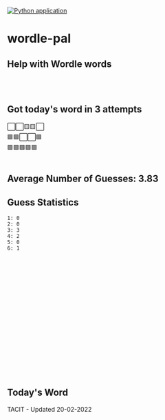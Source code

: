 [![Python application](https://github.com/schleising/wordle-pal/actions/workflows/python-app.yml/badge.svg)](https://github.com/schleising/wordle-pal/actions/workflows/python-app.yml)
# wordle-pal
## Help with Wordle words
</br>
</br>

## Got today's word in 3 attempts</br>
⬜⬜🟨🟨⬜\
🟩🟩⬜⬜🟩\
🟩🟩🟩🟩🟩\
</br>
## Average Number of Guesses: 3.83</br>
## Guess Statistics</br>
    1: 0
    2: 0
    3: 3
    4: 2
    5: 0
    6: 1
</br>
</br>
</br>
</br>
</br>
</br>
</br>
</br>
</br>
</br>
</br>
</br>
</br>
</br>
</br>
</br>

## Today's Word
TACIT - Updated 20-02-2022
